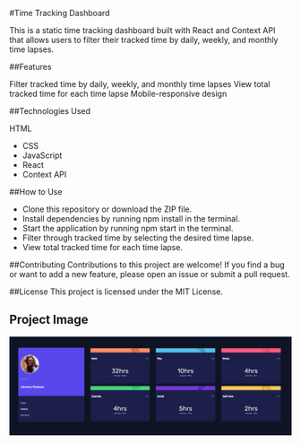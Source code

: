 #Time Tracking Dashboard

This is a static time tracking dashboard built with React and Context API that allows users to filter their tracked time by daily, weekly, and monthly time lapses.

##Features

Filter tracked time by daily, weekly, and monthly time lapses
View total tracked time for each time lapse
Mobile-responsive design

##Technologies Used

HTML
- CSS
- JavaScript
- React
- Context API

##How to Use
- Clone this repository or download the ZIP file.
- Install dependencies by running npm install in the terminal.
- Start the application by running npm start in the terminal.
- Filter through tracked time by selecting the desired time lapse.
- View total tracked time for each time lapse.

##Contributing
Contributions to this project are welcome! If you find a bug or want to add a new feature, please open an issue or submit a pull request.

##License
This project is licensed under the MIT License.


## Project Image
![](./public/Assets/design/Captura%20de%20tela%202023-03-16%20191240.png#vitrinedev)